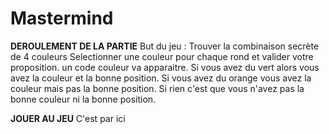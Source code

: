 # Mastermind

**DEROULEMENT DE LA PARTIE**
But du jeu : Trouver la combinaison secrète de 4 couleurs
Selectionner une couleur pour chaque rond et valider votre proposition.
un code couleur va apparaitre. Si vous avez du vert alors vous avez la couleur et la bonne position. Si vous avez du orange vous avez la couleur mais pas la bonne position. Si rien c'est que vous n'avez pas la bonne couleur ni la bonne position.


**JOUER AU JEU**
C'est par ici
